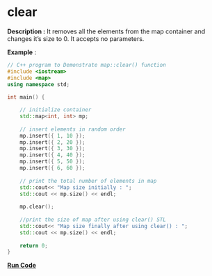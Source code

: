 # clear

**Description :** It removes all the elements from the map container and changes it’s size to 0. It accepts no parameters.

**Example** :

```cpp
// C++ program to Demonstrate map::clear() function 
#include <iostream>
#include <map>
using namespace std; 
  
int main() { 

    // initialize container 
    std::map<int, int> mp; 
  
    // insert elements in random order 
    mp.insert({ 1, 10 }); 
    mp.insert({ 2, 20 }); 
    mp.insert({ 3, 30 }); 
    mp.insert({ 4, 40 }); 
    mp.insert({ 5, 50 }); 
    mp.insert({ 6, 60 }); 
  
    // print the total number of elements in map
    std::cout<< "Map size initially : "; 
    std::cout << mp.size() << endl;
    
    mp.clear();
    
    //print the size of map after using clear() STL
    std::cout<< "Map size finally after using clear() : "; 
    std::cout << mp.size() << endl;
    
    return 0; 
} 
```

**[Run Code](https://rextester.com/YFADJ46350)**
